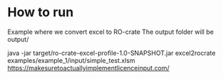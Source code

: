 # How to run
Example where we convert excel to RO-crate 
The output folder will be output/ 

java -jar target/ro-crate-excel-profile-1.0-SNAPSHOT.jar excel2rocrate examples/example_1/input/simple_test.xlsm https://makesuretoactuallyimplementlicenceinput.com/
